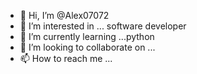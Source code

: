 - 👋 Hi, I’m @Alex07072
- 👀 I’m interested in ... software developer
- 🌱 I’m currently learning ...python
- 💞️ I’m looking to collaborate on ...
- 📫 How to reach me ...

<!---
Alex07072/Alex07072 is a ✨ special ✨ repository because its `README.md` (this file) appears on your GitHub profile.
You can click the Preview link to take a look at your changes.
--->
